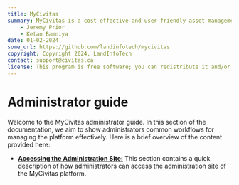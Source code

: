 ```yaml
---
title: MyCivitas
summary: MyCivitas is a cost-effective and user-friendly asset management platform designed specifically for small communities. This comprehensive solution offers an all-inclusive and easy-to-use platform, empowering users to efficiently record and manage their assets within a powerful information system. With MyCivitas, communities can streamline their asset management processes, ensuring a seamless and effective approach to organising and overseeing their valuable resources.
    - Jeremy Prior
    - Ketan Bamniya
date: 01-02-2024
some_url: https://github.com/landinfotech/mycivitas
copyright: Copyright 2024, LandInfoTech
contact: support@civitas.ca
license: This program is free software; you can redistribute it and/or modify it under the terms of the GNU Affero General Public License as published by the Free Software Foundation; either version 3 of the License, or (at your option) any later version.
---
```


# Administrator guide
<!-- Narrative Instructions on how admin users will use the product/platform -->
<!-- Replace all of the titles with relevant titles -->

Welcome to the MyCivitas administrator guide. In this section of the documentation, we aim to show administrators common workflows for managing the platform effectively. Here is a brief overview of the content provided here:

* **[Accessing the Administration Site:](./access-admin-site.md)** This section contains a quick description of how administrators can access the administration site of the MyCivitas platform.